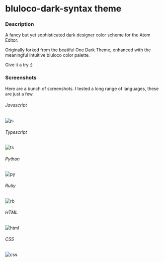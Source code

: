 # bluloco-dark-syntax theme

### Description
A fancy but yet sophisticated dark designer color scheme for the Atom Editor.

Originally forked from the beatiful One Dark Theme, enhanced with the meaningful intuitive bluloco color palette.

Give it a try :)

### Screenshots
Here are a bunch of screenshots.
I tested a long range of languages, these are just a few.

###### Javascript
![js](https://raw.githubusercontent.com/uloco/bluloco-dark-syntax/master/preview/js.png)


###### Typescript
![ts](https://raw.githubusercontent.com/uloco/bluloco-dark-syntax/master/preview/ts.png)

###### Python
![py](https://raw.githubusercontent.com/uloco/bluloco-dark-syntax/master/preview/py.png)

###### Ruby
![rb](https://raw.githubusercontent.com/uloco/bluloco-dark-syntax/master/preview/rb.png)

###### HTML
![html](https://raw.githubusercontent.com/uloco/bluloco-dark-syntax/master/preview/html.png)

###### CSS
![css](https://raw.githubusercontent.com/uloco/bluloco-dark-syntax/master/preview/css.png)
